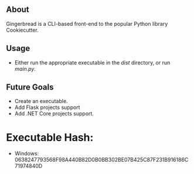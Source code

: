 
## About

Gingerbread is a CLI-based front-end to the popular Python library Cookiecutter.

## Usage

* Either run the appropriate executable in the *dist* directory, or run *main.py*.

## Future Goals

* Create an executable.
* Add Flask projects support
* Add .NET Core projects support.

# Executable Hash:

* Windows: 0638247793568F98A440B82D0B0BB302BE07B425C87F231B916186C71974840D
